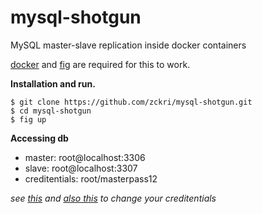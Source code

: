 # mysql-shotgun
MySQL master-slave replication inside docker containers

[docker](http://www.docker.com) and [fig](http://www.fig.sh) are required for this to work.

**Installation and run.**
```
$ git clone https://github.com/zckri/mysql-shotgun.git
$ cd mysql-shotgun
$ fig up
```

**Accessing db**

- master: root@localhost:3306
- slave: root@localhost:3307
- creditentials: root/masterpass12

*see [this](https://github.com/zckri/mysql-shotgun/blob/master/dbmaster/run) and [also this](https://github.com/zckri/mysql-shotgun/blob/master/dbslave/run) to change your creditentials*
